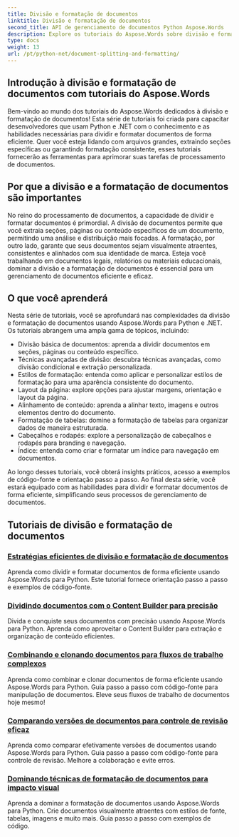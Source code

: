 ```yaml
---
title: Divisão e formatação de documentos
linktitle: Divisão e formatação de documentos
second_title: API de gerenciamento de documentos Python Aspose.Words
description: Explore os tutoriais do Aspose.Words sobre divisão e formatação de documentos em Python e .NET. Aprenda a dividir e formatar documentos de forma eficiente, aprimorando suas tarefas de processamento de documentos.
type: docs
weight: 13
url: /pt/python-net/document-splitting-and-formatting/
---
```


## Introdução à divisão e formatação de documentos com tutoriais do Aspose.Words

Bem-vindo ao mundo dos tutoriais do Aspose.Words dedicados à divisão e formatação de documentos! Esta série de tutoriais foi criada para capacitar desenvolvedores que usam Python e .NET com o conhecimento e as habilidades necessárias para dividir e formatar documentos de forma eficiente. Quer você esteja lidando com arquivos grandes, extraindo seções específicas ou garantindo formatação consistente, esses tutoriais fornecerão as ferramentas para aprimorar suas tarefas de processamento de documentos.

## Por que a divisão e a formatação de documentos são importantes

No reino do processamento de documentos, a capacidade de dividir e formatar documentos é primordial. A divisão de documentos permite que você extraia seções, páginas ou conteúdo específicos de um documento, permitindo uma análise e distribuição mais focadas. A formatação, por outro lado, garante que seus documentos sejam visualmente atraentes, consistentes e alinhados com sua identidade de marca. Esteja você trabalhando em documentos legais, relatórios ou materiais educacionais, dominar a divisão e a formatação de documentos é essencial para um gerenciamento de documentos eficiente e eficaz.

## O que você aprenderá

Nesta série de tutoriais, você se aprofundará nas complexidades da divisão e formatação de documentos usando Aspose.Words para Python e .NET. Os tutoriais abrangem uma ampla gama de tópicos, incluindo:

- Divisão básica de documentos: aprenda a dividir documentos em seções, páginas ou conteúdo específico.
- Técnicas avançadas de divisão: descubra técnicas avançadas, como divisão condicional e extração personalizada.
- Estilos de formatação: entenda como aplicar e personalizar estilos de formatação para uma aparência consistente do documento.
- Layout da página: explore opções para ajustar margens, orientação e layout da página.
- Alinhamento de conteúdo: aprenda a alinhar texto, imagens e outros elementos dentro do documento.
- Formatação de tabelas: domine a formatação de tabelas para organizar dados de maneira estruturada.
- Cabeçalhos e rodapés: explore a personalização de cabeçalhos e rodapés para branding e navegação.
- Índice: entenda como criar e formatar um índice para navegação em documentos.

Ao longo desses tutoriais, você obterá insights práticos, acesso a exemplos de código-fonte e orientação passo a passo. Ao final desta série, você estará equipado com as habilidades para dividir e formatar documentos de forma eficiente, simplificando seus processos de gerenciamento de documentos.

## Tutoriais de divisão e formatação de documentos
### [Estratégias eficientes de divisão e formatação de documentos](./split-format-documents/)
Aprenda como dividir e formatar documentos de forma eficiente usando Aspose.Words para Python. Este tutorial fornece orientação passo a passo e exemplos de código-fonte.
### [Dividindo documentos com o Content Builder para precisão](./divide-documents-content-builder/)
Divida e conquiste seus documentos com precisão usando Aspose.Words para Python. Aprenda como aproveitar o Content Builder para extração e organização de conteúdo eficientes.
### [Combinando e clonando documentos para fluxos de trabalho complexos](./combine-clone-documents/)
Aprenda como combinar e clonar documentos de forma eficiente usando Aspose.Words para Python. Guia passo a passo com código-fonte para manipulação de documentos. Eleve seus fluxos de trabalho de documentos hoje mesmo!
### [Comparando versões de documentos para controle de revisão eficaz](./compare-document-versions/)
Aprenda como comparar efetivamente versões de documentos usando Aspose.Words para Python. Guia passo a passo com código-fonte para controle de revisão. Melhore a colaboração e evite erros.
### [Dominando técnicas de formatação de documentos para impacto visual](./document-formatting-techniques/)
Aprenda a dominar a formatação de documentos usando Aspose.Words para Python. Crie documentos visualmente atraentes com estilos de fonte, tabelas, imagens e muito mais. Guia passo a passo com exemplos de código.